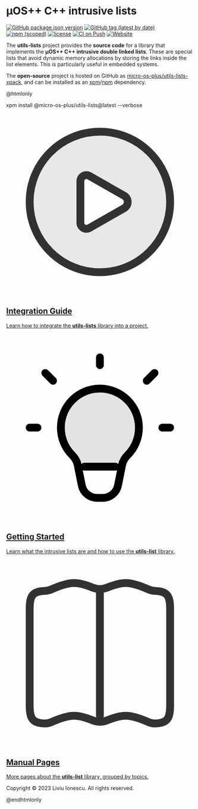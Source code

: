 
# µOS++ C++ intrusive lists

[![GitHub package.json version](https://img.shields.io/github/package-json/v/micro-os-plus/utils-lists-xpack)](https://github.com/micro-os-plus/utils-lists-xpack/blob/xpack/package.json)
[![GitHub tag (latest by date)](https://img.shields.io/github/v/tag/micro-os-plus/utils-lists-xpack)](https://github.com/micro-os-plus/utils-lists-xpack/tags/)
[![npm (scoped)](https://img.shields.io/npm/v/@micro-os-plus/utils-lists.svg?color=blue)](https://www.npmjs.com/package/@micro-os-plus/utils-lists/)
[![license](https://img.shields.io/github/license/micro-os-plus/utils-lists-xpack)](https://github.com/micro-os-plus/utils-lists-xpack/blob/xpack/LICENSE)
[![CI on Push](https://github.com/micro-os-plus/utils-lists-xpack/actions/workflows/ci.yml/badge.svg)](https://github.com/micro-os-plus/utils-lists-xpack/actions/workflows/ci.yml)
[![Website](https://img.shields.io/website?url=https%3A%2F%2Fmicro-os-plus.github.io%2Futils-lists-xpack%2F)](https://micro-os-plus.github.io/utils-lists-xpack/)

The **utils-lists** project provides the **source code** for a library
that implements the **µOS++ C++ intrusive double linked lists**.
These are special lists that avoid dynamic memory allocations by
storing the links inside the list elements. This is particularly
useful in embedded systems.

The **open-source** project is hosted on GitHub as
[micro-os-plus/utils-lists-xpack](https://github.com/micro-os-plus/utils-lists-xpack),
and can be installed as an
[xpm](https://xpack.github.io/xpm/)/[npm](https://docs.npmjs.com) dependency.

@htmlonly

<div class="command">
  <div class="fragment">
    <div class="line">xpm install @micro-os-plus/utils-lists@latest --verbose</div>
  </div>
</div>

<!-- https://www.svgrepo.com/collection/scarlab-oval-line-icons/ -->
<div class="cards">

  <div class="card">
    <a href="md_pages_2install.html">
    <div class="card_container">
      <svg width="800px" height="800px" viewBox="0 0 24 24" fill="none"  class="card_svg" xmlns="http://www.w3.org/2000/svg">
        <path opacity="0.1" fill-rule="evenodd" clip-rule="evenodd" d="M12 21C16.9706 21 21 16.9706 21 12C21 7.02944 16.9706 3 12 3C7.02944 3 3 7.02944 3 12C3 16.9706 7.02944 21 12 21ZM15.224 13.0171C16.011 12.5674 16.011 11.4326 15.224 10.9829L10.7817 8.44446C10.0992 8.05446 9.25 8.54727 9.25 9.33333L9.25 14.6667C9.25 15.4527 10.0992 15.9455 10.7817 15.5555L15.224 13.0171Z" fill="#323232"/>
        <path d="M21 12C21 16.9706 16.9706 21 12 21C7.02944 21 3 16.9706 3 12C3 7.02944 7.02944 3 12 3C16.9706 3 21 7.02944 21 12Z" stroke="#323232" stroke-width="1"/>
        <path d="M10.9 8.8L10.6577 8.66152C10.1418 8.36676 9.5 8.73922 9.5 9.33333L9.5 14.6667C9.5 15.2608 10.1418 15.6332 10.6577 15.3385L10.9 15.2L15.1 12.8C15.719 12.4463 15.719 11.5537 15.1 11.2L10.9 8.8Z" stroke="#323232" stroke-width="1" stroke-linecap="round" stroke-linejoin="round"/>
      </svg>
      <h2>Integration Guide</h2>
      <p>Learn how to integrate the <b>utils-lists</b> library into a project.</p>
    </div>
    </a>
  </div>

  <div class="card">
    <a href="md_pages_2user-guide.html">
    <div class="card_container">
      <svg width="800px" height="800px" viewBox="0 0 24 24" fill="none" class="card_svg" xmlns="http://www.w3.org/2000/svg">
        <path d="M12 7C9.23858 7 7 9.23858 7 12C7 13.3613 7.54402 14.5955 8.42651 15.4972C8.77025 15.8484 9.05281 16.2663 9.14923 16.7482L9.67833 19.3924C9.86537 20.3272 10.6862 21 11.6395 21H12.3605C13.3138 21 14.1346 20.3272 14.3217 19.3924L14.8508 16.7482C14.9472 16.2663 15.2297 15.8484 15.5735 15.4972C16.456 14.5955 17 13.3613 17 12C17 9.23858 14.7614 7 12 7Z" stroke="#000000" stroke-width="1"/>
        <path d="M12 4V3" stroke="#000000" stroke-width="1" stroke-linecap="round" stroke-linejoin="round"/>
        <path d="M18 6L19 5" stroke="#000000" stroke-width="1" stroke-linecap="round" stroke-linejoin="round"/>
        <path d="M20 12H21" stroke="#000000" stroke-width="1" stroke-linecap="round" stroke-linejoin="round"/>
        <path d="M4 12H3" stroke="#000000" stroke-width="1" stroke-linecap="round" stroke-linejoin="round"/>
        <path d="M5 5L6 6" stroke="#000000" stroke-width="1" stroke-linecap="round" stroke-linejoin="round"/>
        <path d="M10 17H14" stroke="#000000" stroke-width="1" stroke-linecap="round" stroke-linejoin="round"/>
        <path opacity="0.1" d="M7 12C7 9.23858 9.23858 7 12 7C14.7614 7 17 9.23858 17 12C17 13.3613 16.456 14.5955 15.5735 15.4972C15.2297 15.8484 14.9472 16.2663 14.8508 16.7482L14.8004 17H9.19961L9.14923 16.7482C9.05281 16.2663 8.77025 15.8484 8.42651 15.4972C7.54402 14.5955 7 13.3613 7 12Z" fill="#000000"/>
      </svg>
      <h2>Getting Started</h2>
      <p>Learn what the intrusive lists are and how to use the <b>utils-list</b> library.</p>
    </div>
    </a>
  </div>

  <div class="card">
    <a href="topics.html">
    <div class="card_container">
      <svg width="800px" height="800px" viewBox="0 0 24 24" fill="none" xmlns="http://www.w3.org/2000/svg">
        <path d="M3 6.39995C3 4.59602 3.35289 4.0857 4.91731 4.01038C5.23384 3.99513 5.54597 3.92393 5.83515 3.79431C6.48805 3.50164 7.74623 3 8.7 3C9.44765 3 10.3824 3.30825 11.0659 3.58246C11.6626 3.8218 12.3374 3.8218 12.9341 3.58246C13.6176 3.30825 14.5523 3 15.3 3C16.2538 3 17.512 3.50164 18.1649 3.79431C18.454 3.92393 18.7662 3.99513 19.0827 4.01038C20.6471 4.0857 21 4.59602 21 6.39995V18.6C21 20.4039 20.6471 20.9142 19.0827 20.9896C18.7662 21.0048 18.454 20.924 18.1648 20.7943C17.5119 20.5017 16.2538 20 15.3 20C14.5524 20 13.6177 20.3083 12.9341 20.5825C12.3374 20.8218 11.6626 20.8218 11.0659 20.5825C10.3823 20.3083 9.44764 20 8.7 20C7.74624 20 6.48807 20.5017 5.83516 20.7943C5.54598 20.924 5.23383 21.0048 4.91729 20.9896C3.35289 20.9142 3 20.4039 3 18.6V6.39995Z" stroke="#323232" stroke-width="1"/>
        <path d="M12 4V20" stroke="#323232" stroke-width="1" stroke-linecap="round" stroke-linejoin="round"/>
      </svg>
      <h2>Manual Pages</h2>
      <p>More pages about the <b>utils-list</b> library, grouped by topics.</p>
    </div>
    </a>
  </div>

</div>

<div class="footer">
  <p>Copyright © 2023 Liviu Ionescu. All rights reserved.</p>
</div>

@endhtmlonly

